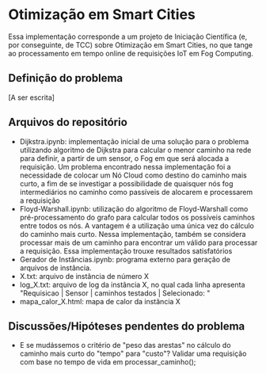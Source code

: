 # Otimização em Smart Cities
Essa implementação corresponde a um projeto de Iniciação Científica (e, por conseguinte, de TCC) sobre Otimização em Smart Cities, no que tange ao processamento em tempo online de requisições IoT em Fog Computing.

## Definição do problema

[A ser escrita]

## Arquivos do repositório
- Dijkstra.ipynb: implementação inicial de uma solução para o problema utilizando algoritmo de Dijkstra para calcular o menor caminho na rede para definir, a partir de um sensor, o Fog em que será alocada a requisição. Um problema encontrado nessa implementação foi a necessidade de colocar um Nó Cloud como destino do caminho mais curto, a fim de se investigar a possibilidade de quaisquer nós fog intermediários no caminho como passíveis de alocarem e processarem a requisição
- Floyd-Warshall.ipynb: utilização do algoritmo de Floyd-Warshall como pré-processamento do grafo para calcular todos os possíveis caminhos entre todos os nós. A vantagem é a utilização uma única vez do cálculo do caminho mais curto. Nessa implementação, também se considera processar mais de um caminho para encontrar um válido para processar a requisição. Essa implementação trouxe resultados satisfatórios
- Gerador de Instâncias.ipynb: programa externo para geração de arquivos de instância.
- X.txt: arquivo de instância de número X
- log_X.txt: arquivo de log da instância X, no qual cada linha apresenta "Requisicao <id-da-requisicao> | Sensor <objeto-Sensor-origem-da-requisicao> | <numero-de-caminhos-testados> caminhos testados | Selecionado: <caminho-selecionado>"
- mapa_calor_X.html: mapa de calor da instância X

## Discussões/Hipóteses pendentes do problema

- E se mudássemos o critério de "peso das arestas" no cálculo do caminho mais curto do "tempo" para "custo"? Validar uma requisição com base no tempo de vida em processar_caminho();
